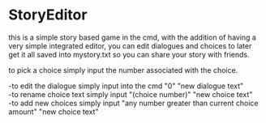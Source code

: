 # StoryEditor

this is a simple story based game in the cmd, with the addition of having a very simple integrated editor, you can edit dialogues and choices to later get it all saved into mystory.txt so you can share your story with friends. 

to pick a choice simply input the number associated with the choice.

-to edit the dialogue simply input into the cmd "0" "new dialogue text"  
-to rename choice text simply input "(choice number)" "new choice text"  
-to add new choices simply input "any number greater than current choice amount" "new choice text"  
